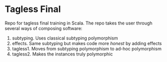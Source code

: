 # Tagless Final

Repo for tagless final training in Scala.  The repo takes the user through several ways of composing software:

1. subtyping.  Uses classical subtyping polymorphism
1. effects.  Same subtyping but makes code more _honest_ by adding effects
1. tagless1.  Moves from subtyping polymorphism to ad-hoc polymorphism
1. tagless2. Makes the instances truly polymorphic
